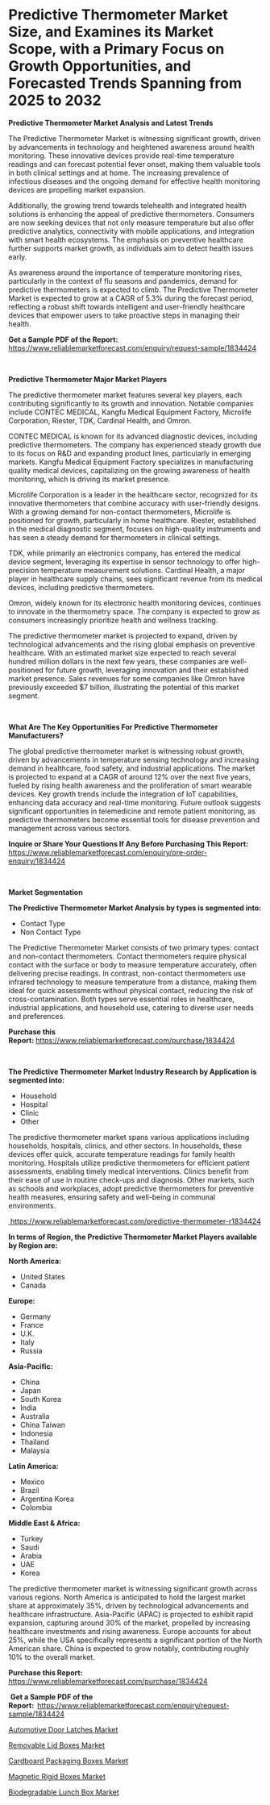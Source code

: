 <p><h1>Predictive Thermometer Market Size, and Examines its Market Scope, with a Primary Focus on Growth Opportunities, and Forecasted Trends Spanning from 2025 to 2032</h1></p><p><strong>Predictive Thermometer Market Analysis and Latest Trends</strong></p>
<p><p>The Predictive Thermometer Market is witnessing significant growth, driven by advancements in technology and heightened awareness around health monitoring. These innovative devices provide real-time temperature readings and can forecast potential fever onset, making them valuable tools in both clinical settings and at home. The increasing prevalence of infectious diseases and the ongoing demand for effective health monitoring devices are propelling market expansion.</p><p>Additionally, the growing trend towards telehealth and integrated health solutions is enhancing the appeal of predictive thermometers. Consumers are now seeking devices that not only measure temperature but also offer predictive analytics, connectivity with mobile applications, and integration with smart health ecosystems. The emphasis on preventive healthcare further supports market growth, as individuals aim to detect health issues early.</p><p>As awareness around the importance of temperature monitoring rises, particularly in the context of flu seasons and pandemics, demand for predictive thermometers is expected to climb. The Predictive Thermometer Market is expected to grow at a CAGR of 5.3% during the forecast period, reflecting a robust shift towards intelligent and user-friendly healthcare devices that empower users to take proactive steps in managing their health.</p></p>
<p><strong>Get a Sample PDF of the Report:&nbsp;</strong> <a href="https://www.reliablemarketforecast.com/enquiry/request-sample/1834424?utm_campaign=1110&utm_medium=2&utm_source=Github&utm_content=ia&utm_term=08032025&utm_id=predictive-thermometer">https://www.reliablemarketforecast.com/enquiry/request-sample/1834424</a></p>
<p>&nbsp;</p>
<p><strong>Predictive Thermometer Major Market Players</strong></p>
<p><p>The predictive thermometer market features several key players, each contributing significantly to its growth and innovation. Notable companies include CONTEC MEDICAL, Kangfu Medical Equipment Factory, Microlife Corporation, Riester, TDK, Cardinal Health, and Omron. </p><p>CONTEC MEDICAL is known for its advanced diagnostic devices, including predictive thermometers. The company has experienced steady growth due to its focus on R&D and expanding product lines, particularly in emerging markets. Kangfu Medical Equipment Factory specializes in manufacturing quality medical devices, capitalizing on the growing awareness of health monitoring, which is driving its market presence.</p><p>Microlife Corporation is a leader in the healthcare sector, recognized for its innovative thermometers that combine accuracy with user-friendly designs. With a growing demand for non-contact thermometers, Microlife is positioned for growth, particularly in home healthcare. Riester, established in the medical diagnostic segment, focuses on high-quality instruments and has seen a steady demand for thermometers in clinical settings.</p><p>TDK, while primarily an electronics company, has entered the medical device segment, leveraging its expertise in sensor technology to offer high-precision temperature measurement solutions. Cardinal Health, a major player in healthcare supply chains, sees significant revenue from its medical devices, including predictive thermometers.</p><p>Omron, widely known for its electronic health monitoring devices, continues to innovate in the thermometry space. The company is expected to grow as consumers increasingly prioritize health and wellness tracking.</p><p>The predictive thermometer market is projected to expand, driven by technological advancements and the rising global emphasis on preventive healthcare. With an estimated market size expected to reach several hundred million dollars in the next few years, these companies are well-positioned for future growth, leveraging innovation and their established market presence. Sales revenues for some companies like Omron have previously exceeded $7 billion, illustrating the potential of this market segment.</p></p>
<p>&nbsp;</p>
<p><strong>What Are The Key Opportunities For Predictive Thermometer Manufacturers?</strong></p>
<p><p>The global predictive thermometer market is witnessing robust growth, driven by advancements in temperature sensing technology and increasing demand in healthcare, food safety, and industrial applications. The market is projected to expand at a CAGR of around 12% over the next five years, fueled by rising health awareness and the proliferation of smart wearable devices. Key growth trends include the integration of IoT capabilities, enhancing data accuracy and real-time monitoring. Future outlook suggests significant opportunities in telemedicine and remote patient monitoring, as predictive thermometers become essential tools for disease prevention and management across various sectors.</p></p>
<p><strong>Inquire or Share Your Questions If Any Before Purchasing This Report:</strong> <a href="https://www.reliablemarketforecast.com/enquiry/pre-order-enquiry/1834424?utm_campaign=1110&utm_medium=2&utm_source=Github&utm_content=ia&utm_term=08032025&utm_id=predictive-thermometer">https://www.reliablemarketforecast.com/enquiry/pre-order-enquiry/1834424</a></p>
<p>&nbsp;</p>
<p><strong>Market Segmentation</strong></p>
<p><strong>The Predictive Thermometer Market Analysis by types is segmented into:</strong></p>
<p><ul><li>Contact Type</li><li>Non Contact Type</li></ul></p>
<p><p>The Predictive Thermometer Market consists of two primary types: contact and non-contact thermometers. Contact thermometers require physical contact with the surface or body to measure temperature accurately, often delivering precise readings. In contrast, non-contact thermometers use infrared technology to measure temperature from a distance, making them ideal for quick assessments without physical contact, reducing the risk of cross-contamination. Both types serve essential roles in healthcare, industrial applications, and household use, catering to diverse user needs and preferences.</p></p>
<p><strong>Purchase this Report:&nbsp;</strong><a href="https://www.reliablemarketforecast.com/purchase/1834424?utm_campaign=1110&utm_medium=2&utm_source=Github&utm_content=ia&utm_term=08032025&utm_id=predictive-thermometer">https://www.reliablemarketforecast.com/purchase/1834424</a></p>
<p>&nbsp;</p>
<p><strong>The Predictive Thermometer Market Industry Research by Application is segmented into:</strong></p>
<p><ul><li>Household</li><li>Hospital</li><li>Clinic</li><li>Other</li></ul></p>
<p><p>The predictive thermometer market spans various applications including households, hospitals, clinics, and other sectors. In households, these devices offer quick, accurate temperature readings for family health monitoring. Hospitals utilize predictive thermometers for efficient patient assessments, enabling timely medical interventions. Clinics benefit from their ease of use in routine check-ups and diagnosis. Other markets, such as schools and workplaces, adopt predictive thermometers for preventive health measures, ensuring safety and well-being in communal environments.</p></p>
<p><a href="https://www.reliablemarketforecast.com/predictive-thermometer-r1834424?utm_campaign=1110&utm_medium=2&utm_source=Github&utm_content=ia&utm_term=08032025&utm_id=predictive-thermometer">&nbsp;https://www.reliablemarketforecast.com/predictive-thermometer-r1834424</a></p>
<p><strong>In terms of Region, the Predictive Thermometer Market Players available by Region are:</strong></p>
<p>
    <p> <strong> North America: </strong>
        <ul>
            <li>United States</li>
            <li>Canada</li>
        </ul>
        </p> 
    <p> <strong> Europe: </strong>
        <ul>
            <li>Germany</li>
            <li>France</li>
            <li>U.K.</li>
            <li>Italy</li>
            <li>Russia</li>
        </ul>
        </p> 
    <p> <strong> Asia-Pacific: </strong>
        <ul>
            <li>China</li>
            <li>Japan</li>
            <li>South Korea</li>
            <li>India</li>
            <li>Australia</li>
            <li>China Taiwan</li>
            <li>Indonesia</li>
            <li>Thailand</li>
            <li>Malaysia</li>
        </ul>
        </p> 
    <p> <strong> Latin America: </strong>
        <ul>
            <li>Mexico</li>
            <li>Brazil</li>
            <li>Argentina Korea</li>
            <li>Colombia</li>
        </ul>
        </p> 
    <p> <strong> Middle East & Africa: </strong>
        <ul>
            <li>Turkey</li>
            <li>Saudi</li>
            <li>Arabia</li>
            <li>UAE</li>
            <li>Korea</li>
        </ul>
    </p>
    </p>
<p><p>The predictive thermometer market is witnessing significant growth across various regions. North America is anticipated to hold the largest market share at approximately 35%, driven by technological advancements and healthcare infrastructure. Asia-Pacific (APAC) is projected to exhibit rapid expansion, capturing around 30% of the market, propelled by increasing healthcare investments and rising awareness. Europe accounts for about 25%, while the USA specifically represents a significant portion of the North American share. China is expected to grow notably, contributing roughly 10% to the overall market.</p></p>
<p><strong>Purchase this Report: </strong><a href="https://www.reliablemarketforecast.com/purchase/1834424?utm_campaign=1110&utm_medium=2&utm_source=Github&utm_content=ia&utm_term=08032025&utm_id=predictive-thermometer">https://www.reliablemarketforecast.com/purchase/1834424</a></p>
<p>&nbsp;<strong>Get a Sample PDF of the Report:&nbsp;&nbsp;</strong><a href="https://www.reliablemarketforecast.com/enquiry/request-sample/1834424?utm_campaign=1110&utm_medium=2&utm_source=Github&utm_content=ia&utm_term=08032025&utm_id=predictive-thermometer">https://www.reliablemarketforecast.com/enquiry/request-sample/1834424</a></p>
<p><strong></strong></p>
<p><p><a href="https://github.com/WillieWoodard/Market-Research-Report-List-7/blob/main/automotive-door-latches-market.md?utm_campaign=1110&utm_medium=2&utm_source=Github&utm_content=ia&utm_term=08032025&utm_id=predictive-thermometer">Automotive Door Latches Market</a></p><p><a href="https://github.com/linnuripat/Market-Research-Report-List-1/blob/main/removable-lid-boxes-market.md?utm_campaign=1110&utm_medium=2&utm_source=Github&utm_content=ia&utm_term=08032025&utm_id=predictive-thermometer">Removable Lid Boxes Market</a></p><p><a href="https://github.com/bibzmuiko/Market-Research-Report-List-1/blob/main/cardboard-packaging-boxes-market.md?utm_campaign=1110&utm_medium=2&utm_source=Github&utm_content=ia&utm_term=08032025&utm_id=predictive-thermometer">Cardboard Packaging Boxes Market</a></p><p><a href="https://github.com/ikokwuihepa/Market-Research-Report-List-1/blob/main/magnetic-rigid-boxes-market.md?utm_campaign=1110&utm_medium=2&utm_source=Github&utm_content=ia&utm_term=08032025&utm_id=predictive-thermometer">Magnetic Rigid Boxes Market</a></p><p><a href="https://github.com/larotnanonhx/Market-Research-Report-List-1/blob/main/biodegradable-lunch-box-market.md?utm_campaign=1110&utm_medium=2&utm_source=Github&utm_content=ia&utm_term=08032025&utm_id=predictive-thermometer">Biodegradable Lunch Box Market</a></p></p>